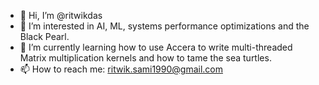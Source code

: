 - 👋 Hi, I’m @ritwikdas
- 👀 I’m interested in AI, ML, systems performance optimizations and the Black Pearl.
- 🌱 I’m currently learning how to use Accera to write multi-threaded Matrix multiplication kernels and how to tame the sea turtles.
- 📫 How to reach me: ritwik.sami1990@gmail.com

<!---
ritwikdas/ritwikdas is a ✨ special ✨ repository because its `README.md` (this file) appears on your GitHub profile.
You can click the Preview link to take a look at your changes.
--->
